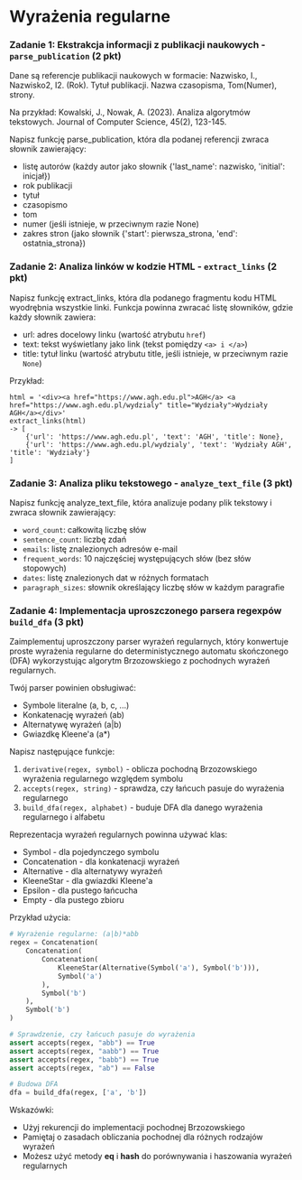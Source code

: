 # Wyrażenia regularne


### Zadanie 1: Ekstrakcja informacji z publikacji naukowych - `parse_publication` (2 pkt)

Dane są referencje publikacji naukowych w formacie:
Nazwisko, I., Nazwisko2, I2. (Rok). Tytuł publikacji. Nazwa czasopisma, Tom(Numer), strony.

Na przykład:
Kowalski, J., Nowak, A. (2023). Analiza algorytmów tekstowych. Journal of Computer Science, 45(2), 123-145.

Napisz funkcję parse_publication, która dla podanej referencji zwraca słownik zawierający:
- listę autorów (każdy autor jako słownik {'last_name': nazwisko, 'initial': inicjał})
- rok publikacji
- tytuł
- czasopismo
- tom
- numer (jeśli istnieje, w przeciwnym razie None)
- zakres stron (jako słownik {'start': pierwsza_strona, 'end': ostatnia_strona})

### Zadanie 2: Analiza linków w kodzie HTML - `extract_links` (2 pkt)

Napisz funkcję extract_links, która dla podanego fragmentu kodu HTML wyodrębnia wszystkie linki.
Funkcja powinna zwracać listę słowników, gdzie każdy słownik zawiera:
- url: adres docelowy linku (wartość atrybutu `href`)
- text: tekst wyświetlany jako link (tekst pomiędzy `<a> i </a>`)
- title: tytuł linku (wartość atrybutu title, jeśli istnieje, w przeciwnym razie `None`)

Przykład:

```
html = '<div><a href="https://www.agh.edu.pl">AGH</a> <a href="https://www.agh.edu.pl/wydzialy" title="Wydziały">Wydziały AGH</a></div>'
extract_links(html) 
-> [
    {'url': 'https://www.agh.edu.pl', 'text': 'AGH', 'title': None},
    {'url': 'https://www.agh.edu.pl/wydzialy', 'text': 'Wydziały AGH', 'title': 'Wydziały'}
]
```


### Zadanie 3: Analiza pliku tekstowego - `analyze_text_file` (3 pkt)

Napisz funkcję analyze_text_file, która analizuje podany plik tekstowy i zwraca słownik zawierający:
- `word_count`: całkowitą liczbę słów
- `sentence_count`: liczbę zdań
- `emails`: listę znalezionych adresów e-mail
- `frequent_words`: 10 najczęściej występujących słów (bez słów stopowych)
- `dates`: listę znalezionych dat w różnych formatach
- `paragraph_sizes`: słownik określający liczbę słów w każdym paragrafie


### Zadanie 4: Implementacja uproszczonego parsera regexpów `build_dfa` (3 pkt)

Zaimplementuj uproszczony parser wyrażeń regularnych, który konwertuje proste wyrażenia regularne do deterministycznego automatu skończonego (DFA) wykorzystując algorytm Brzozowskiego z pochodnych wyrażeń regularnych.

Twój parser powinien obsługiwać:
- Symbole literalne (a, b, c, ...)
- Konkatenację wyrażeń (ab)
- Alternatywę wyrażeń (a|b)
- Gwiazdkę Kleene'a (a*)

Napisz następujące funkcje:
1. `derivative(regex, symbol)` - oblicza pochodną Brzozowskiego wyrażenia regularnego względem symbolu
2. `accepts(regex, string)` - sprawdza, czy łańcuch pasuje do wyrażenia regularnego
3. `build_dfa(regex, alphabet)` - buduje DFA dla danego wyrażenia regularnego i alfabetu

Reprezentacja wyrażeń regularnych powinna używać klas:
- Symbol - dla pojedynczego symbolu
- Concatenation - dla konkatenacji wyrażeń
- Alternative - dla alternatywy wyrażeń
- KleeneStar - dla gwiazdki Kleene'a
- Epsilon - dla pustego łańcucha
- Empty - dla pustego zbioru

Przykład użycia:
```python
# Wyrażenie regularne: (a|b)*abb
regex = Concatenation(
    Concatenation(
        Concatenation(
            KleeneStar(Alternative(Symbol('a'), Symbol('b'))),
            Symbol('a')
        ),
        Symbol('b')
    ),
    Symbol('b')
)

# Sprawdzenie, czy łańcuch pasuje do wyrażenia
assert accepts(regex, "abb") == True
assert accepts(regex, "aabb") == True
assert accepts(regex, "babb") == True
assert accepts(regex, "ab") == False

# Budowa DFA
dfa = build_dfa(regex, ['a', 'b'])
```

Wskazówki:
- Użyj rekurencji do implementacji pochodnej Brzozowskiego
- Pamiętaj o zasadach obliczania pochodnej dla różnych rodzajów wyrażeń
- Możesz użyć metody __eq__ i __hash__ do porównywania i haszowania wyrażeń regularnych
